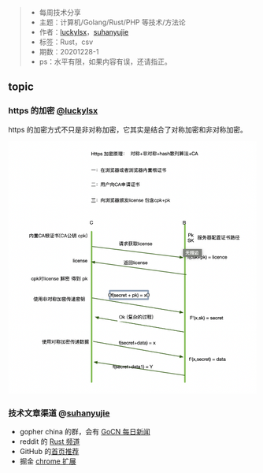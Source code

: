 >* 每周技术分享
>* 主题：计算机/Golang/Rust/PHP 等技术/方法论
>* 作者：[luckylsx](https://github.com/luckylsx)，[suhanyujie](https://github.com/suhanyujie)
>* 标签：Rust，csv
>* 期数：20201228-1
>* ps：水平有限，如果内容有误，还请指正。

## topic

### https 的加密 [@luckylsx](https://github.com/luckylsx)
https 的加密方式不只是非对称加密，它其实是结合了对称加密和非对称加密。

![](../images/2020/https001.png)

### 技术文章渠道 @[suhanyujie](https://github.com/suhanyujie)
* gopher china 的群，会有 [GoCN 每日新闻](https://gocn.vip/topics)
* reddit 的 [Rust 频道](https://www.reddit.com/r/rust/)
* GitHub 的[首页推荐](https://github.com/)
* 掘金 [chrome 扩展](https://juejin.im/extension/)

